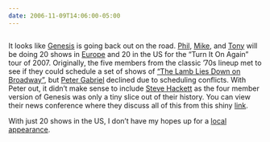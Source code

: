 ```yaml
---
date: 2006-11-09T14:06:00-05:00
---
```

[<img alt="" src="https://i2.wp.com/photos1.blogger.com/blogger2/6636/1399/320/image4.png?w=680" border="0"  />](https://i2.wp.com/photos1.blogger.com/blogger2/6636/1399/1600/image4.png)

<div>
</div>

It looks like [Genesis](http://en.wikipedia.org/wiki/Genesis_(band)) is going back out on the road. [Phil](http://www.philcollins.co.uk/), [Mike](http://en.wikipedia.org/wiki/Mike_Rutherford), and [Tony](http://en.wikipedia.org/wiki/Tony_Banks_(musician)) will be doing 20 shows in [Europe](http://www.genesis-music.com/genesisdates.htm) and 20 in the US for the &#8220;Turn It On Again&#8221; tour of 2007. Originally, the five members from the classic &#8217;70s lineup met to see if they could schedule a set of shows of [&#8220;The Lamb Lies Down on Broadway&#8221;](http://en.wikipedia.org/wiki/The_Lamb_Lies_Down_on_Broadway), but [Peter Gabriel](http://www.petergabriel.com/) declined due to scheduling conflicts. With Peter out, it didn&#8217;t make sense to include [Steve Hackett](http://www.stevehackett.com/) as the four member version of Genesis was only a tiny slice out of their history. You can view their news conference where they discuss all of this from this shiny [link](http://www.genesis-music.com/).



With just 20 shows in the US, I don&#8217;t have my hopes up for a [local](http://www.pepsiarena.com/) [appearance](http://www.spac.org/).</p> 

[<img alt="" src="https://i0.wp.com/photos1.blogger.com/blogger2/6636/1399/320/image3.png?w=680" border="0"  />](https://i2.wp.com/photos1.blogger.com/blogger2/6636/1399/1600/image3.png)
